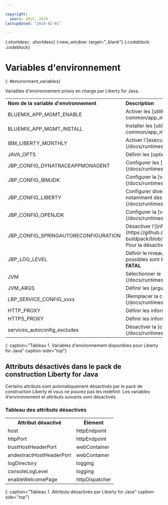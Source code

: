 ```yaml
---

copyright:
  years: 2015, 2019
lastupdated: "2018-02-01"

---
```


{:shortdesc: .shortdesc}
{:new_window: target="_blank"}
{:codeblock: .codeblock}


# Variables d'environnement
{: #environment_variables}

Variables d'environnement prises en charge par Liberty for Java.

<table>
<tr>
<th align="left">Nom de la variable d'environnement</th>
<th align="left">Description</th>
</tr>

<tr>
<td>BLUEMIX_APP_MGMT_ENABLE</td>
<td>Activer les [utilitaires de gestion des applications](/docs/runtimes-common/app_mng.html)</td>
</tr>

<tr>
<td>BLUEMIX_APP_MGMT_INSTALL</td>
<td>Installer les [utilitaires de gestion des applications](/docs/runtimes-common/app_mng.html)</td>
</tr>

<tr>
<td>IBM_LIBERTY_MONTHLY</td>
<td>Activer l'[exécution de l'édition mensuelle de Liberty](/docs/runtimes/liberty/usingMonthlyRuntime.html)</td>
</tr>

<tr>
<td>JAVA_OPTS</td>
<td>Définir les [options Java](/docs/runtimes/liberty/customizingJRE.html)</td>
</tr>

<tr>
<td>JBP_CONFIG_DYNATRACEAPPMONAGENT</td>
<td>Configurer les [informations d'emplacement d'agent Dynatrace](/docs/runtimes/liberty/monitoring/dynatrace.html#configuring_liberty_app)</td>
</tr>

<tr>
<td>JBP_CONFIG_IBMJDK </td>
<td>Configurer la [version d'IBM JRE](/docs/runtimes/liberty/customizingJRE.html)</td>
</tr>

<tr>
<td>JBP_CONFIG_LIBERTY</td>
<td>Configurer diverses options d'environnement d'exécution Liberty, notamment des [fonctions pour les fichiers WAR ou EAR](/docs/runtimes/liberty/optionsForPushing.html#stand_alone_apps)</td>
</tr>

<tr>
<td>JBP_CONFIG_OPENJDK</td>
<td>Configurer la [version d'OpenJDK](/docs/runtimes/liberty/customizingJRE.html).</td>
</tr>

<tr>
<td>JBP_CONFIG_SPRINGAUTORECONFIGURATION </td>
<td>Désactiver l'[infrastructure de reconfiguration automatique Spring](https://github.com/cloudfoundry/java-buildpack/blob/master/docs/framework-spring_auto_reconfiguration.md). Pour la désactiver, définir la valeur enabled: false. </td>
</tr>

<tr>
<td>JBP_LOG_LEVEL</td>
<td>Définir le niveau de journalisation du pack de construction. Les valeurs possibles sont les suivantes : <b>DEBUG</b>, <b>INFO</b> (par défaut), <b>WARN</b>, <b>ERROR</b> ou <b>FATAL</b></td>
</tr>

<tr>
<td>JVM</td>
<td>Sélectionner le [type d'environnement d'exécution Java](/docs/runtimes/liberty/customizingJRE.html)</td>
</tr>

<tr>
<td>JVM_ARGS</td>
<td>Définir les [arguments JVM](/docs/runtimes/liberty/customizingJRE.html)</td>
</tr>

<tr>
<td>LBP_SERVICE_CONFIG_xxxx</td>
<td>[Remplacer la configuration de service](/docs/runtimes/liberty/autoConfig.html#override_service_config)</td>
</tr>

<tr>
<td>HTTP_PROXY</td>
<td>Définir les informations relatives au serveur proxy</td>
</tr>

<tr>
<td>HTTPS_PROXY</td>
<td>Définir les informations relatives au serveur proxy</td>
</tr>

<tr>
<td>services_autoconfig_excludes</td>
<td>Désactiver la [configuration automatique](/docs/runtimes/liberty/autoConfig.html#opting_out) des services</td>
</tr>
</table>
{: caption="Tableau 1. Variables d'environnement disponibles pour Liberty for Java" caption-side="top"}

## Attributs désactivés dans le pack de construction Liberty for Java

Certains attributs sont automatiquement désactivés par le pack de construction Liberty et vous ne pouvez pas les redéfinir. Les variables d'environnement et attributs suivants sont désactivés.

### Tableau des attributs désactivés

<table>
<tr>
<th>Attribut désactivé </th>
<th>Élément</th>
</tr>

<tr>
<td>host</td>
<td>httpEndpoint</td>
</tr>

<tr>
<td>httpPort</td>
<td>httpEndpoint</td>
</tr>

<tr>
<td>trustHostHeaderPort</td>
<td>webContainer</td>
</tr>

<tr>
<td>andextractHostHeaderPort</td>
<td>webContainer</td>
</tr>

<tr>
<td>logDirectory</td>
<td>logging</td>
</tr>

<tr>
<td>consoleLogLevel</td>
<td>logging</td>
</tr>

<tr>
<td>enableWelcomePage</td>
<td>httpDispatcher</td>
</tr>
</table>
{: caption="Tableau 1. Attributs désactivés par Liberty for Java" caption-side="top"}
